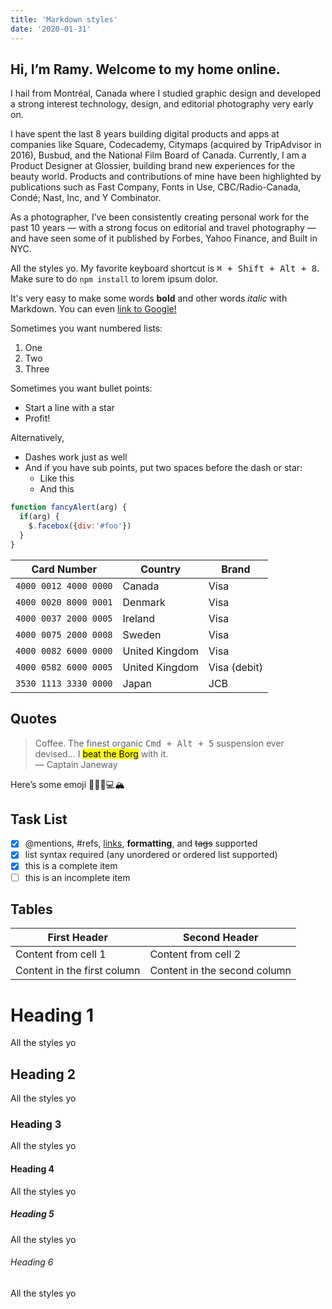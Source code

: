 ```yaml
---
title: 'Markdown styles'
date: '2020-01-31'
---
```


## Hi, I’m Ramy. Welcome to my home online.

I hail from Montréal, Canada where I studied graphic design and developed a strong interest technology, design, and editorial photography very early on.

I have spent the last 8 years building digital products and apps at companies like Square, Codecademy, Citymaps (acquired by TripAdvisor in 2016), Busbud, and the National Film Board of Canada. Currently, I am a Product Designer at Glossier, building brand new experiences for the beauty world. Products and contributions of mine have been highlighted by publications such as Fast Company, Fonts in Use, CBC/Radio-Canada, Condé; Nast, Inc, and Y Combinator.

As a photographer, I’ve been consistently creating personal work for the past 10 years — with a strong focus on editorial and travel photography — and have seen some of it published by Forbes, Yahoo Finance, and Built in NYC.

All the styles yo. My favorite keyboard shortcut is <kbd>⌘ + Shift + Alt + 8</kbd>. Make sure to do `npm install` to lorem ipsum dolor.

It's very easy to make some words **bold** and other words *italic* with Markdown. You can even [link to Google!](http://google.com)

Sometimes you want numbered lists:

1. One
2. Two
3. Three

Sometimes you want bullet points:

* Start a line with a star
* Profit!

Alternatively,

- Dashes work just as well
- And if you have sub points, put two spaces before the dash or star:
  - Like this
  - And this

```javascript
function fancyAlert(arg) {
  if(arg) {
    $.facebox({div:'#foo'})
  }
}
```

| Card Number           | Country        | Brand        |
| --------------------- | -------------- | ------------ |
| `4000 0012 4000 0000` | Canada         | Visa         |
| `4000 0020 8000 0001` | Denmark        | Visa         |
| `4000 0037 2000 0005` | Ireland        | Visa         |
| `4000 0075 2000 0008` | Sweden         | Visa         |
| `4000 0082 6000 0000` | United Kingdom | Visa         |
| `4000 0582 6000 0005` | United Kingdom | Visa (debit) |
| `3530 1113 3330 0000` | Japan          | JCB          |

## Quotes

> Coffee. The finest organic <kbd>Cmd + Alt + 5</kbd> suspension ever devised... I <mark>beat the Borg</mark> with it.<br />
> <span class="author">&mdash; Captain Janeway</span>

Here’s some emoji 🤛🏽👄💻🏔

## Task List

- [x] @mentions, #refs, [links](), **formatting**, and <del>tags</del> supported
- [x] list syntax required (any unordered or ordered list supported)
- [x] this is a complete item
- [ ] this is an incomplete item

## Tables

First Header | Second Header
------------ | -------------
Content from cell 1 | Content from cell 2
Content in the first column | Content in the second column

# Heading 1

All the styles yo

## Heading 2

All the styles yo

### Heading 3

All the styles yo

#### Heading 4

All the styles yo

##### Heading 5

All the styles yo

###### Heading 6

All the styles yo